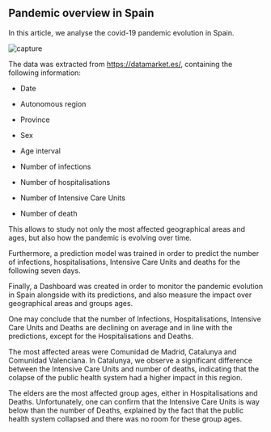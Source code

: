## Pandemic overview in Spain

In this article, we analyse the covid-19 pandemic evolution in Spain.

![capture](https://user-images.githubusercontent.com/80853620/123978043-d296a100-d9bf-11eb-9b75-987b42c8ae19.png)


The data was extracted from https://datamarket.es/, containing the following information:

+ Date

+ Autonomous region

+ Province

+ Sex

+ Age interval

+ Number of infections

+ Number of hospitalisations

+ Number of Intensive Care Units

+ Number of death


This allows to study not only the most affected geographical areas and ages, but also how the pandemic is evolving over time.

Furthermore, a prediction model was trained in order to predict the number of infections, hospitalisations, Intensive Care Units and deaths for the following seven days.

Finally, a Dashboard was created in order to monitor the pandemic evolution in Spain alongside with its predictions, and also measure the impact over geographical areas and groups ages. 


One may conclude that the number of Infections, Hospitalisations, Intensive Care Units and Deaths are declining on average and in line with the predictions, except for the Hospitalisations and Deaths.


The most affected areas were Comunidad de Madrid, Catalunya and Comunidad Valenciana. In Catalunya, we observe a significant difference between the Intensive Care Units and number of deaths, indicating that the colapse of the public health system had a higher impact in this region.

The elders are the most affected group ages, either in Hospitalisations and Deaths. Unfortunately, one can confirm that the Intensive Care Units is way below than the number of Deaths, explained by the fact that the public health system collapsed and there was no room for these group ages.
